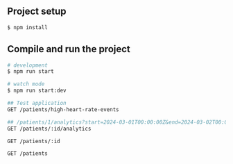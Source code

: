## Project setup

```bash
$ npm install
```

## Compile and run the project

```bash
# development
$ npm run start

# watch mode
$ npm run start:dev

## Test application
GET /patients/high-heart-rate-events

## /patients/1/analytics?start=2024-03-01T00:00:00Z&end=2024-03-02T00:00:00Z
GET /patients/:id/analytics

GET /patients/:id

GET /patients
```
